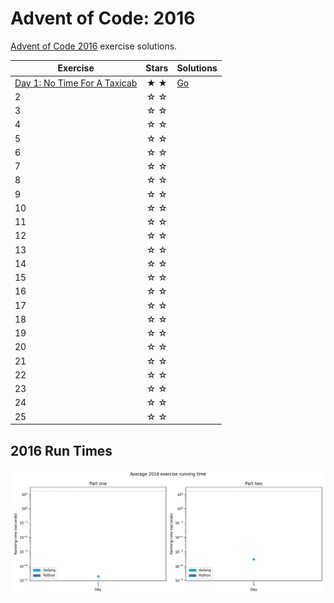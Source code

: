 # Advent of Code: 2016

[Advent of Code 2016](https://adventofcode.com/2016) exercise solutions.

<!-- ★ ☆ -->

| Exercise                                                       | Stars | Solutions                     |
|----------------------------------------------------------------|:-----:|-------------------------------|
| [Day 1: No Time For A Taxicab](01-noTimeForATaxicab/README.md) |  ★ ★  | [Go](01-noTimeForATaxicab/go) |
| 2                                                              |  ☆ ☆  |                               |
| 3                                                              |  ☆ ☆  |                               |
| 4                                                              |  ☆ ☆  |                               |
| 5                                                              |  ☆ ☆  |                               |
| 6                                                              |  ☆ ☆  |                               |
| 7                                                              |  ☆ ☆  |                               |
| 8                                                              |  ☆ ☆  |                               |
| 9                                                              |  ☆ ☆  |                               |
| 10                                                             |  ☆ ☆  |                               |
| 11                                                             |  ☆ ☆  |                               |
| 12                                                             |  ☆ ☆  |                               |
| 13                                                             |  ☆ ☆  |                               |
| 14                                                             |  ☆ ☆  |                               |
| 15                                                             |  ☆ ☆  |                               |
| 16                                                             |  ☆ ☆  |                               |
| 17                                                             |  ☆ ☆  |                               |
| 18                                                             |  ☆ ☆  |                               |
| 19                                                             |  ☆ ☆  |                               |
| 20                                                             |  ☆ ☆  |                               |
| 21                                                             |  ☆ ☆  |                               |
| 22                                                             |  ☆ ☆  |                               |
| 23                                                             |  ☆ ☆  |                               |
| 24                                                             |  ☆ ☆  |                               |
| 25                                                             |  ☆ ☆  |                               |

## 2016 Run Times

![2016 exercise run-time graphs](run-times.png)
